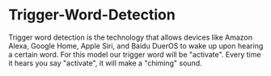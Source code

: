 # Trigger-Word-Detection
Trigger word detection is the technology that allows devices like Amazon Alexa, Google Home, Apple Siri, and Baidu DuerOS to wake up upon hearing a certain word. For this model our trigger word will be "activate". Every time it hears you say "activate", it will make a "chiming" sound.
